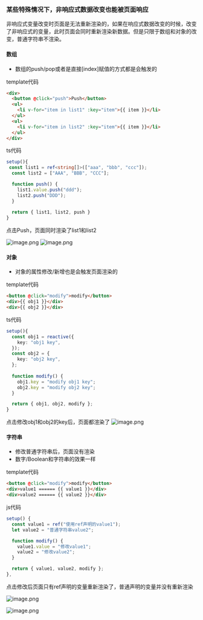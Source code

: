 
### 某些特殊情况下，非响应式数据改变也能被页面响应

非响应式变量改变时页面是无法重新渲染的，如果在响应式数据改变的时候，改变了非响应式的变量，此时页面会同时重新渲染新数据。但是只限于数组和对象的改变，普通字符串不渲染。


#### 数组

- 数组的push/pop或者是直接[index]赋值的方式都是会触发的


template代码

```html
<div>
  <button @click="push">Push</button>
  <ul>
    <li v-for="item in list1" :key="item">{{ item }}</li>
  </ul>
  <ul>
    <li v-for="item in list2" :key="item">{{ item }}</li>
  </ul>
</div>
```

ts代码
```ts
setup(){
 const list1 = ref<string[]>(["aaa", "bbb", "ccc"]);
  const list2 = ["AAA", "BBB", "CCC"];

  function push() {
    list1.value.push("ddd");
    list2.push("DDD");
  }
  
  return { list1, list2, push }
}
```

点击Push，页面同时渲染了list1和list2

![image.png](/img/bVcRvtr)
![image.png](/img/bVcRvtx)


#### 对象

- 对象的属性修改/新增也是会触发页面渲染的

template代码

```html
<button @click="modify">modify</button>
<div>{{ obj1 }}</div>
<div>{{ obj2 }}</div>
```

ts代码

```ts
setup(){
  const obj1 = reactive({
    key: "obj1 key",
  });
  const obj2 = {
    key: "obj2 key",
  };
  
  function modify() {
    obj1.key = "modify obj1 key";
    obj2.key = "modify obj2 key";
  }

  return { obj1, obj2, modify };
}
```

点击修改obj1和obj2的key后，页面都渲染了
![image.png](/img/bVcRvvS)


#### 字符串

- 修改普通字符串后，页面没有渲染
- 数字/Boolean和字符串的效果一样


template代码

```html
<button @click="modify">modify</button>
<div>value1 ====== {{ value1 }}</div>
<div>value2 ====== {{ value2 }}</div>
```

js代码
```ts
setup() {
  const value1 = ref("使用ref声明的value1");
  let value2 = "普通字符串value2";

  function modify() {
    value1.value = "修改value1";
    value2 = "修改value2";
  }

  return { value1, value2, modify };
},

```

点击修改后页面只有ref声明的变量重新渲染了，普通声明的变量并没有重新渲染

![image.png](/img/bVcRvwB)

![image.png](/img/bVcRvwy)



